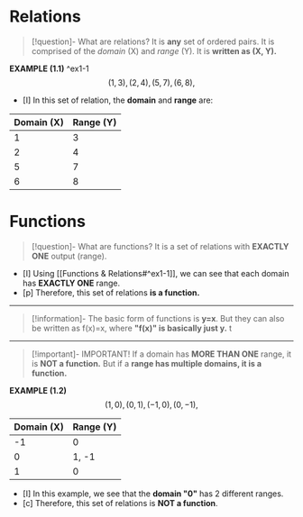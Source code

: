# Relations
> [!question]- What are relations?
> It is **any** set of ordered pairs. It is comprised of the *domain* (X) and *range* (Y). 
> It is **written as (X, Y).**

**EXAMPLE (1.1)** ^ex1-1
$$
{(1,3), (2,4), (5,7), (6,8),}
$$
- [I] In this set of relation, the **domain** and **range** are:

| Domain (X) | Range (Y) |
| ---------- | --------- |
| 1          | 3         |
| 2          | 4         |
| 5          | 7         |
| 6          | 8         |
# Functions 
> [!question]- What are functions?
> It is a set of relations with **EXACTLY ONE** output (range).

- [I] Using [[Functions & Relations#^ex1-1]], we can see that each domain has **EXACTLY ONE** range.
- [p] Therefore, this set of relations **is a function.**
---
> [!information]- 
> The basic form of functions is **y=x**. But they can also be written as f(x)=x, where **"f(x)" is basically just y.** t

---
> [!important]- IMPORTANT!
> If a domain has **MORE THAN ONE** range, it is **NOT a function.** But if a **range has multiple domains, it is a function.**

**EXAMPLE (1.2)**
$$
(1,0), (0,1), (-1,0), (0,-1),
$$

| Domain (X) | Range (Y) |
| ---------- | --------- |
| -1         | 0         |
| 0          | 1, -1     |
| 1          | 0         |
- [I] In this example, we see that the **domain "0"** has 2 different ranges. 
- [c] Therefore, this set of relations is **NOT a function**. 
